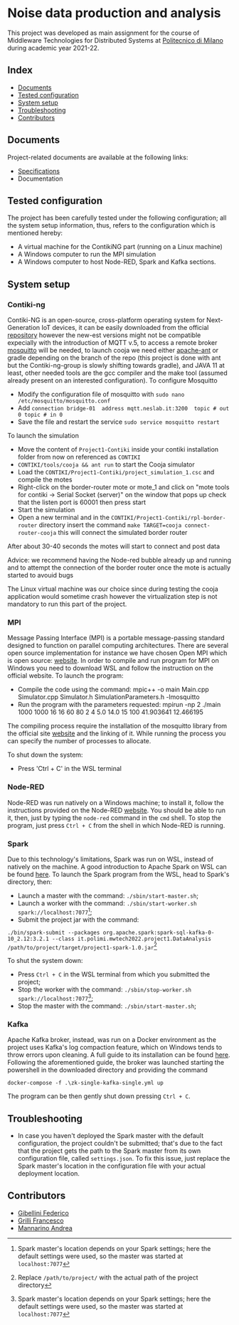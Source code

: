 # Noise data production and analysis
This project was developed as main assignment for the course of Middleware Technologies for Distributed Systems at [Politecnico di Milano](https://polimi.it) during academic year 2021-22.

## Index

- [Documents](#documents)
- [Tested configuration](#tested-configuration)
- [System setup](#system-setup)
- [Troubleshooting](#troubleshooting)
- [Contributors](#contributors)

## Documents

Project-related documents are available at the following links:
- [Specifications](https://github.com/Francesco-Grilli/MiddlewareTech2022/blob/main/Middleware%20Technologies%20Projects%202022.pdf)
- Documentation

## Tested configuration
The project has been carefully tested under the following configuration; all the system setup information, thus, refers to the configuration which is mentioned hereby: 
- A virtual machine for the ContikiNG part (running on a Linux machine)
- A Windows computer to run the MPI simulation
- A Windows computer to host Node-RED, Spark and Kafka sections.

## System setup
### Contiki-ng
Contiki-NG is an open-source, cross-platform operating system for Next-Generation IoT devices, it can be easily downloaded from the official [repository](https://github.com/contiki-ng/contiki-ng) however the new-est versions might not be compatible expecially with the introduction of MQTT v.5, to access a remote broker [mosquitto](https://mosquitto.org/download/) will be needed, to launch cooja we need either [apache-ant](https://ant.apache.org) or gradle depending on the branch of the repo (this project is done with ant but the Contiki-ng-group is slowly shifting towards gradle), and JAVA 11 at least, other needed tools are the gcc compiler and the make tool (assumed already present on an interested configuration).
To configure Mosquitto
- Modify the configuration file of mosquitto with `sudo nano /etc/mosquitto/mosquitto.conf`
- Add 
      `connection bridge-01 
	    address mqtt.neslab.it:3200 
      topic # out 0
	    topic # in 0`
- Save the file and restart the service `sudo service mosquitto restart`

To launch the simulation
- Move the content of `Project1-Contiki` inside your contiki installation folder from now on referenced as `CONTIKI`
- `CONTIKI/tools/cooja && ant run` to start the Cooja simulator
- Load the `CONTIKI/Project1-Contiki/project_simulation_1.csc` and compile the motes
- Right-click on the border-router mote or  mote_1 and click on "mote tools for contiki -> Serial Socket (server)" on the window that pops up check that the listen port is 60001 then press start
- Start the simulation
- Open a new terminal and in the `CONTIKI/Project1-Contiki/rpl-border-router` directory insert the command `make TARGET=cooja connect-router-cooja` this will connect the simulated border router

After about 30-40 seconds the motes will start to connect and post data

Advice: we recommend having the Node-red bubble already up and running and to attempt the connection of the border router once the mote is actually started to avouid bugs

The Linux virtual machine was our choice since during testing the cooja application would sometime crash however the virtualization step is not mandatory to run this part of the project. 


### MPI
Message Passing Interface (MPI) is a portable message-passing standard designed to function on parallel computing architectures. There are several open source implementation for instance we have chosen Open MPI which is open source: [website](https://www.open-mpi.org/).
In order to compile and run program for MPI on Windows you need to download WSL and follow the instruction on the official website.
To launch the program:
- Compile the code using the command: mpic++ -o main Main.cpp Simulator.cpp Simulator.h SimulationParameters.h -lmosquitto
- Run the program with the parameters requested: mpirun -np 2 ./main 1000 1000 16 16 60 80 2 4 5.0 14.0 15 100 41.903641 12.466195

The compiling process require the installation of the mosquitto library from the official site [website](https://mosquitto.org/download/) and the linking of it.
While running the process you can specify the number of processes to allocate.

To shut down the system:
- Press 'Ctrl + C' in the WSL terminal


### Node-RED
Node-RED was run natively on a Windows machine; to install it, follow the instructions provided on the Node-RED [website](https://nodered.org/docs/getting-started/local). You should be able to run it, then, just by typing the `node-red` command in the `cmd` shell.
To stop the program, just press `Ctrl + C` from the shell in which Node-RED is running.

### Spark
Due to this technology's limitations, Spark was run on WSL, instead of natively on the machine. A good introduction to Apache Spark on WSL can be found [here](https://nicolosonnino.it/spark-on-wsl/). 
To launch the Spark program from the WSL, head to Spark's directory, then:
- Launch a master with the command: `./sbin/start-master.sh`;
- Launch a worker with the command: `./sbin/start-worker.sh spark://localhost:7077`[^spark-master];
- Submit the project jar with the command: 

`./bin/spark-submit --packages org.apache.spark:spark-sql-kafka-0-10_2.12:3.2.1 --class it.polimi.mwtech2022.project1.DataAnalysis /path/to/project/target/project1-spark-1.0.jar`[^spark-submit]

To shut the system down:
- Press `Ctrl + C` in the WSL terminal from which you submitted the project;
- Stop the worker with the command: `./sbin/stop-worker.sh spark://localhost:7077`[^spark-master];
- Stop the master with the command: `./sbin/start-master.sh`;

### Kafka
Apache Kafka broker, instead, was run on a Docker environment as the project uses Kafka's log compaction feature, which on Windows tends to throw errors upon cleaning. A full guide to its installation can be found [here](https://www.youtube.com/watch?v=Zq8aMrRnvQE).
Following the aforementioned guide, the broker was launched starting the powershell in the downloaded directory and providing the command 

`docker-compose -f .\zk-single-kafka-single.yml up`

The program can be then gently shut down pressing `Ctrl + C`.

## Troubleshooting
- In case you haven't deployed the Spark master with the default configuration, the project couldn't be submitted; that's due to the fact that the project gets the path to the Spark master from its own configuration file, called `settings.json`. To fix this issue, just replace the Spark master's location in the configuration file with your actual deployment location.

## Contributors
- [Gibellini Federico](https://github.com/gblfrc)
- [Grilli Francesco](https://github.com/Francesco-Grilli)
- [Mannarino Andrea](https://github.com/AndreaMannarino)

[^spark-master]: Spark master's location depends on your Spark settings; here the default settings were used, so the master was started at `localhost:7077`
[^spark-submit]: Replace `/path/to/project/` with the actual path of the project directory
